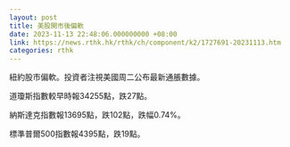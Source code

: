 ```yaml
---
layout: post
title: 美股開市後偏軟
date: 2023-11-13 22:48:06.000000000 +08:00
link: https://news.rthk.hk/rthk/ch/component/k2/1727691-20231113.htm
categories: rthk
---
```


紐約股市偏軟。投資者注視美國周二公布最新通脹數據。

道瓊斯指數較早時報34255點，跌27點。

納斯達克指數報13695點，跌102點，跌幅0.74%。

標準普爾500指數報4395點，跌19點。
